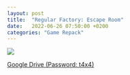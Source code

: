 ```yaml
---
layout: post
title:  "Regular Factory: Escape Room"
date:   2022-06-26 07:50:00 +0200
categories: "Game Repack"
---
```

<img src="https://i.ibb.co/cxHcS6D/NFO.png"/> <br>


<a href="https://0a0bin.klowdee.host/?48540e1c36bcdc20#J5apDr6Z4rrcB4re37qnD3aGQ657hJAYEbjhtaKvjA6x">Google Drive (Password: t4x4)</a>
